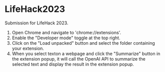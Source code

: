 # LifeHack2023
Submission for LifeHack 2023.

1. Open Chrome and navigate to 'chrome://extensions'.
2. Enable the "Developer mode" toggle at the top right.
3. Click on the "Load unpacked" button and select the folder containing your extension.
4. When you select texton a webpage and click the "Summarize" button in the extension popup, it will call the OpenAI API to summarize the selected text and display the result in the extension popup.
